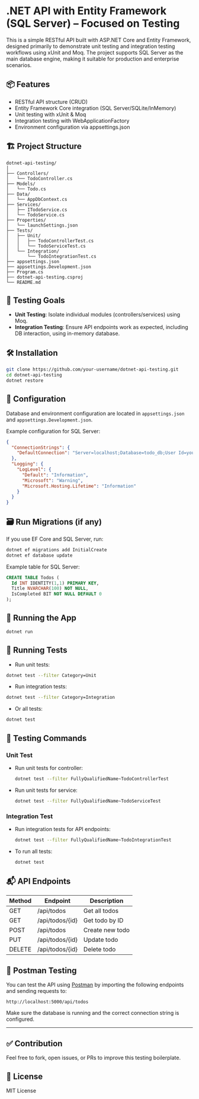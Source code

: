 # .NET API with Entity Framework (SQL Server) – Focused on Testing

This is a simple RESTful API built with ASP.NET Core and Entity Framework, designed primarily to demonstrate unit testing and integration testing workflows using xUnit and Moq. The project supports SQL Server as the main database engine, making it suitable for production and enterprise scenarios.

## 📦 Features

- RESTful API structure (CRUD)
- Entity Framework Core integration (SQL Server/SQLite/InMemory)
- Unit testing with xUnit & Moq
- Integration testing with WebApplicationFactory
- Environment configuration via appsettings.json

## 🏗️ Project Structure

```
dotnet-api-testing/
│
├── Controllers/
│   └── TodoController.cs
├── Models/
│   └── Todo.cs
├── Data/
│   └── AppDbContext.cs
├── Services/
│   ├── ITodoService.cs
│   └── TodoService.cs
├── Properties/
│   └── launchSettings.json
├── Tests/
│   ├── Unit/
│   │   ├── TodoControllerTest.cs
│   │   └── TodoServiceTest.cs
│   └── Integration/
│       └── TodoIntegrationTest.cs
├── appsettings.json
├── appsettings.Development.json
├── Program.cs
├── dotnet-api-testing.csproj
└── README.md
```

## 🧪 Testing Goals

- **Unit Testing**: Isolate individual modules (controllers/services) using Moq.
- **Integration Testing**: Ensure API endpoints work as expected, including DB interaction, using in-memory database.

## 🛠️ Installation

```bash
git clone https://github.com/your-username/dotnet-api-testing.git
cd dotnet-api-testing
dotnet restore
```

## 🧾 Configuration

Database and environment configuration are located in `appsettings.json` and `appsettings.Development.json`.

Example configuration for SQL Server:

```json
{
  "ConnectionStrings": {
    "DefaultConnection": "Server=localhost;Database=todo_db;User Id=your_user;Password=your_password;TrustServerCertificate=True;"
  },
  "Logging": {
    "LogLevel": {
      "Default": "Information",
      "Microsoft": "Warning",
      "Microsoft.Hosting.Lifetime": "Information"
    }
  }
}
```

## 🗃️ Run Migrations (if any)

If you use EF Core and SQL Server, run:

```bash
dotnet ef migrations add InitialCreate
dotnet ef database update
```

Example table for SQL Server:

```sql
CREATE TABLE Todos (
  Id INT IDENTITY(1,1) PRIMARY KEY,
  Title NVARCHAR(100) NOT NULL,
  IsCompleted BIT NOT NULL DEFAULT 0
);
```

## 🚀 Running the App

```bash
dotnet run
```

## 🧪 Running Tests

- Run unit tests:

```bash
dotnet test --filter Category=Unit
```

- Run integration tests:

```bash
dotnet test --filter Category=Integration
```

- Or all tests:

```bash
dotnet test
```

## 🧪 Testing Commands

### Unit Test
- Run unit tests for controller:
  ```bash
  dotnet test --filter FullyQualifiedName~TodoControllerTest
  ```
- Run unit tests for service:
  ```bash
  dotnet test --filter FullyQualifiedName~TodoServiceTest
  ```

### Integration Test
- Run integration tests for API endpoints:
  ```bash
  dotnet test --filter FullyQualifiedName~TodoIntegrationTest
  ```

- To run all tests:
  ```bash
  dotnet test
  ```

## 📬 API Endpoints

| Method | Endpoint          | Description        |
|--------|-------------------|--------------------|
| GET    | /api/todos        | Get all todos      |
| GET    | /api/todos/{id}   | Get todo by ID     |
| POST   | /api/todos        | Create new todo    |
| PUT    | /api/todos/{id}   | Update todo        |
| DELETE | /api/todos/{id}   | Delete todo        |

## 🧪 Postman Testing

You can test the API using [Postman](https://postman.com) by importing the following endpoints and sending requests to:

```
http://localhost:5000/api/todos
```

Make sure the database is running and the correct connection string is configured.

---

## ✅ Contribution

Feel free to fork, open issues, or PRs to improve this testing boilerplate.

## 📝 License

MIT License
